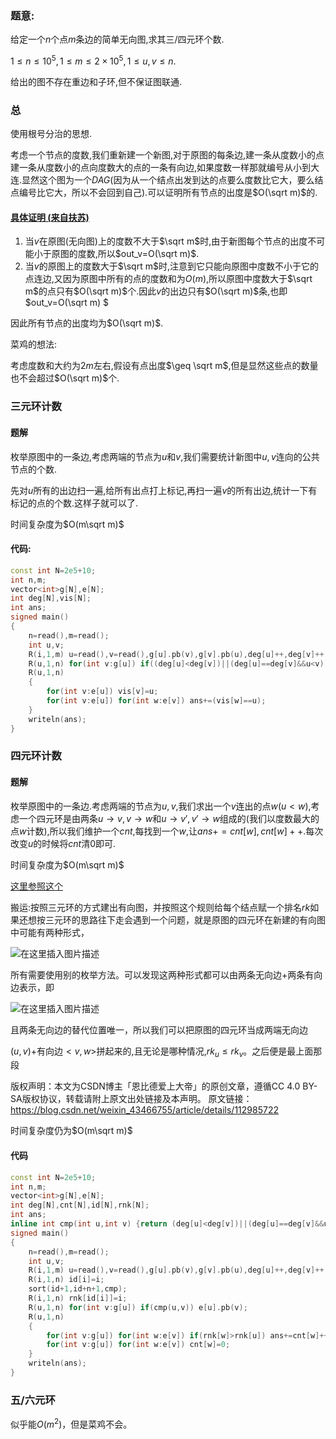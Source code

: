 
### 题意:

给定一个$n$个点$m$条边的简单无向图,求其三/四元环个数.

$1\leq n\leq 10^5,1\leq m\leq 2\times 10^5,1\leq u,v\leq n$.

给出的图不存在重边和子环,但不保证图联通.

<!--more-->

### 总

使用根号分治的思想.

考虑一个节点的度数,我们重新建一个新图,对于原图的每条边,建一条从度数小的点建一条从度数小的点向度数大的点的一条有向边,如果度数一样那就编号从小到大连.显然这个图为一个$DAG$(因为从一个结点出发到达的点要么度数比它大，要么结点编号比它大，所以不会回到自己).可以证明所有节点的出度是$O(\sqrt m)$的.

#### [具体证明 (来自扶苏)](https://www.luogu.com.cn/blog/fusu2333/solution-p1989)

1. 当$v$在原图(无向图)上的度数不大于$\sqrt m$时,由于新图每个节点的出度不可能小于原图的度数,所以$out_v=O(\sqrt m)$.
2. 当$v$的原图上的度数大于$\sqrt m$时,注意到它只能向原图中度数不小于它的点连边,又因为原图中所有的点的度数和为$O(m)$,所以原图中度数大于$\sqrt m$的点只有$O(\sqrt m)$个.因此$v$的出边只有$O(\sqrt m)$条,也即$out_v=O(\sqrt m) $

因此所有节点的出度均为$O(\sqrt m)$.

菜鸡的想法:

考虑度数和大约为$2m$左右,假设有点出度$\geq \sqrt m$,但是显然这些点的数量也不会超过$O(\sqrt m)$个.

### 三元环计数

#### 题解

枚举原图中的一条边,考虑两端的节点为$u$和$v$,我们需要统计新图中$u,v$连向的公共节点的个数.

先对$u$所有的出边扫一遍,给所有出点打上标记,再扫一遍$v$的所有出边,统计一下有标记的点的个数.这样子就可以了.

时间复杂度为$O(m\sqrt m)$

#### 代码:

```c++
const int N=2e5+10;
int n,m;
vector<int>g[N],e[N];
int deg[N],vis[N];
int ans;
signed main()
{	
	n=read(),m=read();
	int u,v;
	R(i,1,m) u=read(),v=read(),g[u].pb(v),g[v].pb(u),deg[u]++,deg[v]++;
	R(u,1,n) for(int v:g[u]) if((deg[u]<deg[v])||(deg[u]==deg[v]&&u<v)) e[u].pb(v);
	R(u,1,n) 
	{
		for(int v:e[u]) vis[v]=u;
		for(int v:e[u]) for(int w:e[v]) ans+=(vis[w]==u);
	}
	writeln(ans);
}
```



### 四元环计数

#### 题解

枚举原图中的一条边.考虑两端的节点为$u,v$,我们求出一个$v$连出的点$w(u<w)$,考虑一个四元环是由两条$u \to v,v\to w$和$u \to v',v'\to w$组成的(我们以度数最大的点$w$计数),所以我们维护一个$cnt$,每找到一个$w$,让$ans+=cnt[w],cnt[w]++$.每次改变$u$的时候将$cnt$清$0$即可.

时间复杂度为$O(m\sqrt m)$

[这里参照这个](https://blog.csdn.net/weixin_43466755/article/details/112985722)

搬运:按照三元环的方式建出有向图，并按照这个规则给每个结点赋一个排名$rk$如果还想按三元环的思路往下走会遇到一个问题，就是原图的四元环在新建的有向图中可能有两种形式，

![在这里插入图片描述](https://img-blog.csdnimg.cn/20210122165855720.png?x-oss-process=image/watermark,type_ZmFuZ3poZW5naGVpdGk,shadow_10,text_aHR0cHM6Ly9ibG9nLmNzZG4ubmV0L3dlaXhpbl80MzQ2Njc1NQ==,size_16,color_FFFFFF,t_70##pic_center)

所有需要使用别的枚举方法。可以发现这两种形式都可以由两条无向边+两条有向边表示，即

![在这里插入图片描述](https://img-blog.csdnimg.cn/2021012217034387.png?x-oss-process=image/watermark,type_ZmFuZ3poZW5naGVpdGk,shadow_10,text_aHR0cHM6Ly9ibG9nLmNzZG4ubmV0L3dlaXhpbl80MzQ2Njc1NQ==,size_16,color_FFFFFF,t_70##pic_center)

且两条无向边的替代位置唯一，所以我们可以把原图的四元环当成两端无向边

$(u,v)+$有向边$<v,w>$拼起来的,且无论是哪种情况,$rk_u\leq rk_v$。之后便是最上面那段

版权声明：本文为CSDN博主「恩比德爱上大帝」的原创文章，遵循CC 4.0 BY-SA版权协议，转载请附上原文出处链接及本声明。
原文链接：https://blog.csdn.net/weixin_43466755/article/details/112985722

时间复杂度仍为$O(m\sqrt m)$

#### 代码

```c++
const int N=2e5+10;
int n,m;
vector<int>g[N],e[N];
int deg[N],cnt[N],id[N],rnk[N];
int ans;
inline int cmp(int u,int v) {return (deg[u]<deg[v])||(deg[u]==deg[v]&&u<v);}
signed main()
{	
	n=read(),m=read();
	int u,v;
	R(i,1,m) u=read(),v=read(),g[u].pb(v),g[v].pb(u),deg[u]++,deg[v]++;
	R(i,1,n) id[i]=i;
	sort(id+1,id+n+1,cmp);
	R(i,1,n) rnk[id[i]]=i;
	R(u,1,n) for(int v:g[u]) if(cmp(u,v)) e[u].pb(v);
	R(u,1,n) 
	{
		for(int v:g[u]) for(int w:e[v]) if(rnk[w]>rnk[u]) ans+=cnt[w]++;
		for(int v:g[u]) for(int w:e[v]) cnt[w]=0;
	}
	writeln(ans);
}
```



### 五/六元环

似乎能$O(m^2)$，但是菜鸡不会。

